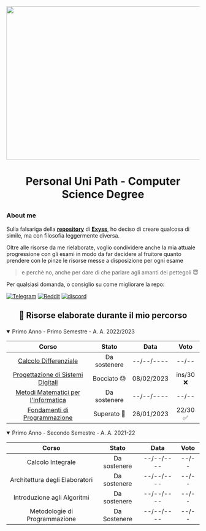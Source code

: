 <div style="text-align: center;">
  <img src="https://media.salonedellostudente.it/app/uploads/2020/07/16134905/sapienza-roma-logo-01.png" width="600" height="400" style="display: block; margin: auto"> </img>
</div>

# <p align=center> Personal Uni Path - Computer Science Degree </p>

### About me

Sulla falsariga della **[repository](https://github.com/Exyss/university-notes)** di **[Exyss](https://github.com/Exyss/)**, ho deciso di creare qualcosa di simile, ma con filosofia leggermente diversa.

Oltre alle risorse da me rielaborate, voglio condividere anche la mia attuale progressione con gli esami in modo da far decidere al fruitore quanto prendere con le pinze le risorse messe a disposizione per ogni esame
> e perchè no, anche per dare di che parlare agli amanti dei pettegoli 😇

Per qualsiasi domanda, o consiglio su come migliorare la repo:

[![Telegram](https://img.shields.io/badge/Telegram-2CA5E0?style=for-the-badge&logo=telegram&logoColor=white)](https://t.me/FedVlogger)
[![Reddit](https://img.shields.io/badge/Reddit-FF4500?style=for-the-badge&logo=reddit&logoColor=white)](https://www.reddit.com/user/FedVlogger)
[![discord](https://img.shields.io/badge/Discord-7289DA?style=for-the-badge&logo=discord&logoColor=white)](https://discordapp.com/users/315821724639821829)
## <p align=center> 📖 Risorse elaborate durante il mio percorso </p>

<details open>
<summary>Primo Anno - Primo Semestre - A. A. 2022/2023</summary>

| Corso | Stato | Data | Voto |
| :-----: | :----: | :-----------: | :----: |
| [Calcolo Differenziale](https://github.com/FedVlogger17/Uni/tree/main/Calcolo%20Differenziale%20Primo%20Semestre) | Da sostenere | --/--/---- | --/-- |
| [Progettazione di Sistemi Digitali](https://github.com/FedVlogger17/Uni/tree/main/Progettazione%20di%20Sistemi%20Digitali%20Primo%20Semestre) | Bocciato 😓 | 08/02/2023 | ins/30 ❌|
| [Metodi Matematici per l'Informatica](https://github.com/FedVlogger17/Uni/tree/main/Primo%20Anno/Primo%20Semestre/Metodi%20Matematici%20per%20l'informatica) | Da sostenere | --/--/---- | --/-- |
| [Fondamenti di Programmazione](https://github.com/FedVlogger17/Uni/tree/main/Primo%20Anno/Primo%20Semestre/Fondamenti%20di%20programmazione%20primo%20semestre) | Superato 🥳 | 26/01/2023 | 22/30 ✅ |
</details>

<details open>
<summary> Primo Anno - Secondo Semestre - A. A. 2021-22 </summary>

| Corso | Stato | Data | Voto |
| :-----: | :----: | :-----------: | :----: |
| Calcolo Integrale | Da sostenere | --/--/---- | --/-- |
| Architettura degli Elaboratori | Da sostenere | --/--/---- | --/-- |
| Introduzione agli Algoritmi | Da sostenere | --/--/---- | --/-- |
| Metodologie di Programmazione | Da Sostenere | --/--/---- | --/-- |
</details>
